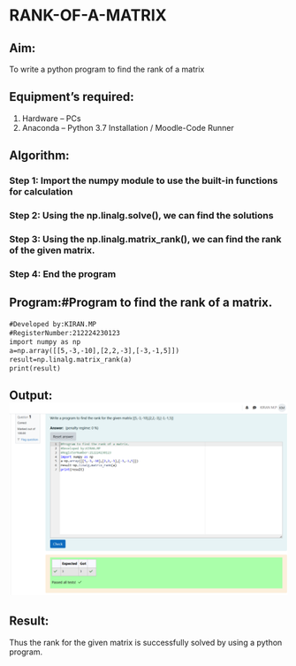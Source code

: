 # RANK-OF-A-MATRIX
## Aim:
To write a python program to find the rank of a matrix
## Equipment’s required:
1. 	Hardware – PCs
2. 	Anaconda – Python 3.7 Installation / Moodle-Code Runner
## Algorithm:
### Step 1: Import the numpy module to use the built-in functions for calculation
### Step 2: Using the np.linalg.solve(), we can find the solutions
### Step 3: Using the np.linalg.matrix_rank(), we can find the rank of the given matrix.
### Step 4:  End the program
## Program:#Program to find the rank of a matrix.
```
#Developed by:KIRAN.MP
#RegisterNumber:212224230123
import numpy as np
a=np.array([[5,-3,-10],[2,2,-3],[-3,-1,5]])
result=np.linalg.matrix_rank(a)
print(result)
```
## Output:![system](Screenshot%202025-03-21%20112617.png)
## Result:
Thus the rank for the given matrix is successfully solved by  using a python program.


